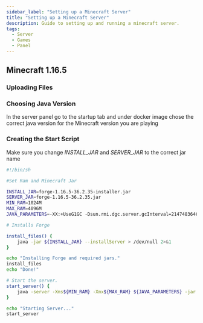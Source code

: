 ```yaml
---
sidebar_label: "Setting up a Minecraft Server"
title: "Setting up a Minecraft Server"
description: Guide to setting up and running a minecraft server.
tags:
  - Server
  - Games
  - Panel
---
```

## Minecraft 1.16.5

### Uploading Files

### Choosing Java Version
In the server panel go to the startup tab and under docker image chose the correct java version for the Minecraft version you are playing 

### Creating the Start Script

Make sure you change *INSTALL_JAR* and *SERVER_JAR* to the correct jar name

```sh title='start.sh'
#!/bin/sh

#Set Ram and Minecraft Jar

INSTALL_JAR=forge-1.16.5-36.2.35-installer.jar
SERVER_JAR=forge-1.16.5-36.2.35.jar
MIN_RAM=1024M
MAX_RAM=4096M
JAVA_PARAMETERS=-XX:+UseG1GC -Dsun.rmi.dgc.server.gcInterval=2147483646 -XX:+UnlockExperimentalVMOptions -XX:G1NewSizePercent=20 -XX:G1ReservePercent=20 -XX:MaxGCPauseMillis=50 -XX:G1HeapRegionSize=32M -Dfml.readTimeout=180

# Installs Forge

install_files() {
    java -jar ${INSTALL_JAR} --installServer > /dev/null 2>&1
}

echo "Installing Forge and required jars."
install_files
echo "Done!"

# Start the server.
start_server() {
    java -server -Xms${MIN_RAM} -Xmx${MAX_RAM} ${JAVA_PARAMETERS} -jar ${SERVER_JAR} nogui
}

echo "Starting Server..."
start_server

```

